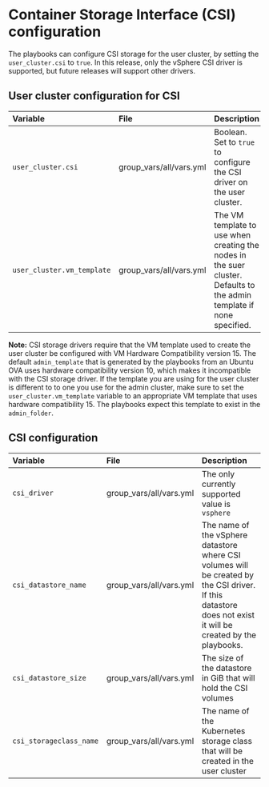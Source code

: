 # Container Storage Interface (CSI) configuration

The playbooks can configure CSI storage for the user cluster, by setting the `user_cluster.csi` to `true`.
In this release, only the vSphere CSI driver is supported, but future releases will support other drivers.

## User cluster configuration for CSI

|Variable|File|Description|
|:-------|:---|:----------|
|`user_cluster.csi`|group_vars/all/vars.yml|Boolean. Set to `true` to configure the CSI driver on the user cluster.|
|`user_cluster.vm_template`|group_vars/all/vars.yml|The VM template to use when creating the nodes in the suer cluster.<br>Defaults to the admin template if none specified.|


**Note:** CSI storage drivers require that the VM template used to create the user cluster be configured with VM Hardware
Compatibility version 15. The default `admin_template` that is generated by the playbooks from an Ubuntu OVA uses hardware
compatibility version 10, which makes it incompatible with the CSI storage driver. If the
template you are using for the user cluster is different to to one you use for the admin cluster, make sure to set the
`user_cluster.vm_template` variable to an appropriate
VM template that uses hardware compatibility 15. The playbooks expect this template to exist in the `admin_folder`.

## CSI configuration


|Variable|File|Description|
|:-------|:---|:----------|
|`csi_driver`|group_vars/all/vars.yml|The only currently supported value is `vsphere`|
|`csi_datastore_name`|group_vars/all/vars.yml|The name of the vSphere datastore where CSI volumes will be created by the CSI driver.<br>If this datastore does not exist it will be created by the playbooks.|
|`csi_datastore_size`|group_vars/all/vars.yml|The size of the datastore in GiB that will hold the CSI volumes|
|`csi_storageclass_name`|group_vars/all/vars.yml|The name of the Kubernetes storage class that will be created in the user cluster|



